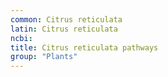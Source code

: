 ```yaml
---
common: Citrus reticulata
latin: Citrus reticulata
ncbi: 
title: Citrus reticulata pathways
group: "Plants"
---
```

